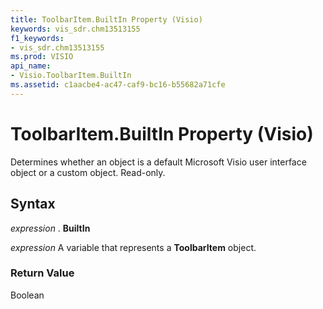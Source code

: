 ```yaml
---
title: ToolbarItem.BuiltIn Property (Visio)
keywords: vis_sdr.chm13513155
f1_keywords:
- vis_sdr.chm13513155
ms.prod: VISIO
api_name:
- Visio.ToolbarItem.BuiltIn
ms.assetid: c1aacbe4-ac47-caf9-bc16-b55682a71cfe
---
```



# ToolbarItem.BuiltIn Property (Visio)

Determines whether an object is a default Microsoft Visio user interface object or a custom object. Read-only.


## Syntax

 _expression_ . **BuiltIn**

 _expression_ A variable that represents a **ToolbarItem** object.


### Return Value

Boolean


